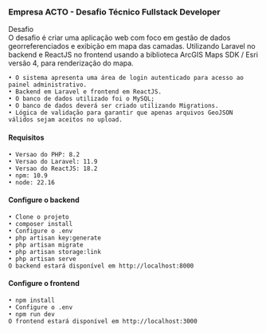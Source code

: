 ### Empresa ACTO - Desafio Técnico Fullstack Developer
Desafio<br/>
O desafio é criar uma aplicação web com foco em gestão de dados georreferenciados e exibição em mapa das camadas.
Utilizando Laravel no backend e ReactJS no frontend usando a biblioteca ArcGIS Maps SDK / Esri versão 4, para renderização do mapa.

```
• O sistema apresenta uma área de login autenticado para acesso ao painel administrativo.
• Backend em Laravel e frontend em ReactJS.
• O banco de dados utilizado foi o MySQL;
• O banco de dados deverá ser criado utilizando Migrations.
• Lógica de validação para garantir que apenas arquivos GeoJSON válidos sejam aceitos no upload.
```
#### Requisitos
```
• Versao do PHP: 8.2
• Versao do Laravel: 11.9
• Versao do ReactJS: 18.2
• npm: 10.9
• node: 22.16
```
#### Configure o backend
```
• Clone o projeto
• composer install
• Configure o .env
• php artisan key:generate
• php artisan migrate
• php artisan storage:link
• php artisan serve
O backend estará disponível em http://localhost:8000
```
#### Configure o frontend
```
• npm install
• Configure o .env
• npm run dev
O frontend estará disponível em http://localhost:3000
```
